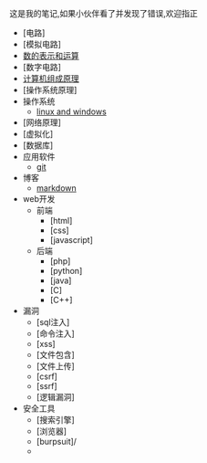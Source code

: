 这是我的笔记,如果小伙伴看了并发现了错误,欢迎指正

* [电路]
* [模拟电路]
* [数的表示和运算](https://djsfpe.github.io/number/)
* [数字电路]
* [计算机组成原理](https://djsfpe.github.io/jsjzcyl/)
* [操作系统原理]
* 操作系统
	+ [linux and windows](https://djsfpe.github.io/Linux-and-windows/)
* [网络原理]
* [虚拟化]
* [数据库]
* 应用软件
	+ [git](https://djsfpe.github.io/git/)
* 博客
	+ [markdown](https://djsfpe.github.io/markdown/)
* web开发
	+ 前端
		- [html]
		- [css]
		- [javascript]
	+ 后端
		- [php]
		- [python]
		- [java]
		- [C]
		- [C++]
* 漏洞
	+ [sql注入]
	+ [命令注入]
	+ [xss]
	+ [文件包含]
	+ [文件上传]
	+ [csrf]
	+ [ssrf]
	+ [逻辑漏洞]
* 安全工具
	+ [搜索引擎]
	+ [浏览器]
	+ [burpsuit]/
	+ 

